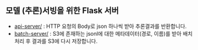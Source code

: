 ## 모델 (추론)서빙을 위한 Flask 서버

- [api-server/](https://github.com/softeerbootcamp4th/Team4-monitordog-DE/tree/main/models/api-server) : HTTP 요청의 Body로 json 하나씩 받아 추론결과를 반환합니다.
- [batch-server/](https://github.com/softeerbootcamp4th/Team4-monitordog-DE/tree/main/models/batch-server) : S3에 존재하는 jsonl에 대한 메타데이터(경로, 이름)를 받아 배치 처리 후 결과를 S3에 다시 저장합니다.